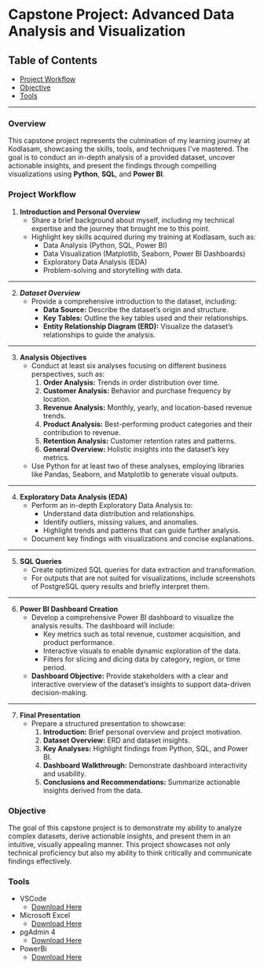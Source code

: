 # Capstone Project: Advanced Data Analysis and Visualization

## Table of Contents

- [Project Workflow](#project-workflow)
- [Objective](#objective)
- [Tools](#tools)

---

### Overview

This capstone project represents the culmination of my learning journey at Kodlasam, showcasing the skills, tools, and techniques I've mastered. The goal is to conduct an in-depth analysis of a provided dataset, uncover actionable insights, and present the findings through compelling visualizations using **Python**, **SQL**, and **Power BI**.

### Project Workflow

1. **Introduction and Personal Overview**
    - Share a brief background about myself, including my technical expertise and the journey that brought me to this point.
    - Highlight key skills acquired during my training at Kodlasam, such as:
        - Data Analysis (Python, SQL, Power BI)
        - Data Visualization (Matplotlib, Seaborn, Power BI Dashboards)
        - Exploratory Data Analysis (EDA)
        - Problem-solving and storytelling with data.
---
2. ***Dataset Overview***
    - Provide a comprehensive introduction to the dataset, including:
        - **Data Source:** Describe the dataset’s origin and structure.
        - **Key Tables:** Outline the key tables used and their relationships.
        - **Entity Relationship Diagram (ERD):** Visualize the dataset’s relationships to guide the analysis.
---
3. **Analysis Objectives**
    - Conduct at least six analyses focusing on different business perspectives, such as:
        1. **Order Analysis:** Trends in order distribution over time.
        2. **Customer Analysis:** Behavior and purchase frequency by location.
        3. **Revenue Analysis:** Monthly, yearly, and location-based revenue trends.
        4. **Product Analysis:** Best-performing product categories and their contribution to revenue.
        5. **Retention Analysis:** Customer retention rates and patterns.
        6. **General Overview:** Holistic insights into the dataset’s key metrics.
    - Use Python for at least two of these analyses, employing libraries like Pandas, Seaborn, and Matplotlib to generate visual outputs.
---
4. **Exploratory Data Analysis (EDA)**
    - Perform an in-depth Exploratory Data Analysis to:
        - Understand data distribution and relationships.
        - Identify outliers, missing values, and anomalies.
        - Highlight trends and patterns that can guide further analysis.
    - Document key findings with visualizations and concise explanations.
---
5. **SQL Queries**
    - Create optimized SQL queries for data extraction and transformation.
    - For outputs that are not suited for visualizations, include screenshots of PostgreSQL query results and briefly interpret them.
---
6. **Power BI Dashboard Creation**
    - Develop a comprehensive Power BI dashboard to visualize the analysis results. The dashboard will include:
        - Key metrics such as total revenue, customer acquisition, and product performance.
        - Interactive visuals to enable dynamic exploration of the data.
        - Filters for slicing and dicing data by category, region, or time period.
    - **Dashboard Objective:** Provide stakeholders with a clear and interactive overview of the dataset’s insights to support data-driven decision-making.
---
7. **Final Presentation**
    - Prepare a structured presentation to showcase:
        1. **Introduction:** Brief personal overview and project motivation.
        2. **Dataset Overview:** ERD and dataset insights.
        3. **Key Analyses:** Highlight findings from Python, SQL, and Power BI.
        4. **Dashboard Walkthrough:** Demonstrate dashboard interactivity and usability.
        5. **Conclusions and Recommendations:** Summarize actionable insights derived from the data.
   
### Objective

The goal of this capstone project is to demonstrate my ability to analyze complex datasets, derive actionable insights, and present them in an intuitive, visually appealing manner. This project showcases not only technical proficiency but also my ability to think critically and communicate findings effectively.

### Tools
- VSCode
  - [Download Here](https://code.visualstudio.com/download)
- Microsoft Excel
  - [Download Here](https://www.microsoft.com/en-us/microsoft-365/excel)
- pgAdmin 4
    - [Download Here](https://www.pgadmin.org/download/pgadmin-4-windows/)
- PowerBi
    - [Download Here](https://www.microsoft.com/tr-tr/power-platform/products/power-bi/downloads)
